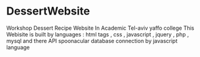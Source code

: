# DessertWebsite
Workshop Dessert Recipe Website In Academic Tel-aviv yaffo college
This Webisite is built by languages : html tags , css , javascript , jquery , php , mysql
and there API spoonacular database connection by javascript language
